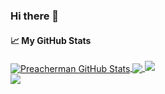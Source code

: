### Hi there 👋

<!--
**simonlucky/simonlucky** is a ✨ _special_ ✨ repository because its `README.md` (this file) appears on your GitHub profile.

Here are some ideas to get you started:

- 🔭 I’m currently working on ...
- 🌱 I’m currently learning ...
- 👯 I’m looking to collaborate on ...
- 🤔 I’m looking for help with ...
- 💬 Ask me about ...
- 📫 How to reach me: ...
- 😄 Pronouns: ...
- ⚡ Fun fact: ...
-->

#### &#x1f4c8; My GitHub Stats

<a href="https://blacknetwork.pythonanywhere.com/">
  <img align="center" src="https://github-readme-stats.vercel.app/api?username=simonlucky&show_icons=true&line_height=33&count_private=true&theme=dark" alt="Preacherman GitHub Stats" />
</a>

<a href="https://blacknetwork.pythonanywhere.com/">
  <img align="center" src="https://github-readme-stats.vercel.app/api/top-langs/?username=simonlucky&&hide=cmake&langs_count=4&line_height=35&theme=dark" />
</a>

<a href="https://blacknetwork.pythonanywhere.com/">
  <img card_width="600" src="https://github-readme-streak-stats.herokuapp.com/?user=simonlucky&theme=dark" />
</a>
<br/>
<a href="https://twitter.com/simonlucky_o">
  <img src="https://img.shields.io/twitter/follow/simonlucky_o?style=for-the-badge&logo=twitter&&labelColor=1f1f1f&color=5fffaf" />
</a>
